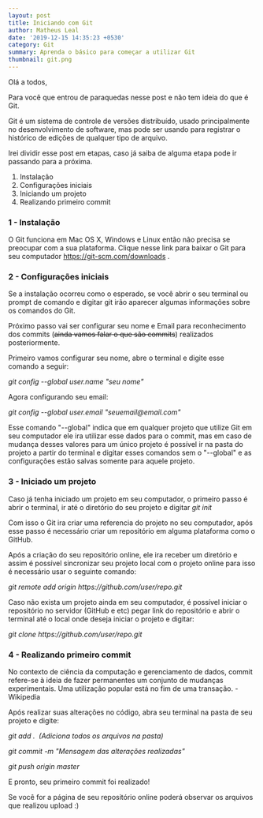 ```yaml
---
layout: post
title: Iniciando com Git
author: Matheus Leal
date: '2019-12-15 14:35:23 +0530'
category: Git
summary: Aprenda o básico para começar a utilizar Git
thumbnail: git.png
---
```


<p>Olá a todos,</p>
<p>Para você que entrou de paraquedas nesse post e não tem ideia do que é Git.</p>
<p>Git é um sistema de controle de versões distribuído, usado principalmente no desenvolvimento de software, mas pode ser usando para registrar o histórico de edições de qualquer tipo de arquivo.</p>
<p>Irei dividir esse post em etapas, caso já saiba de alguma etapa pode ir passando para a próxima.</p>
<ol>
  <li>Instalação</li>
  <li>Configurações iniciais</li>
  <li>Iniciando um projeto</li>
  <li>Realizando primeiro commit</li>
</ol>

<h3>1 - Instalação</h3>
<p>O Git funciona em Mac OS X, Windows e Linux então não precisa se preocupar com a sua plataforma. Clique nesse link para baixar o Git para seu computador <a href="https://git-scm.com/downloads">https://git-scm.com/downloads</a> .</p>

<h3>2 - Configurações iniciais</h3>
<p>Se a instalação ocorreu como o esperado, se você abrir o seu terminal ou prompt de comando e digitar git irão aparecer algumas informações sobre os comandos do Git.</p>
<p>Próximo passo vai ser configurar seu nome e Email para reconhecimento dos commits (<del>ainda&nbsp;vamos&nbsp;falar&nbsp;o&nbsp;que&nbsp;são&nbsp;commits</del>) realizados posteriormente.</p>
<p>Primeiro vamos configurar seu nome, abre o terminal e digite esse comando a seguir:</p>
<p><em>git config --global user.name "seu nome"</em></p>
<p>Agora configurando seu email:</p>
<p><em>git config --global user.email "seuemail@email.com"</em></p>
<p>Esse comando "--global" indica que em qualquer projeto que utilize Git em seu computador ele ira utilizar esse dados para o commit, mas em caso de mudança desses valores para um único projeto é possível ir na pasta do projeto a partir do terminal e digitar esses comandos sem o "--global" e as configurações estão salvas somente para aquele projeto.</p>

<h3>3 - Iniciado um projeto</h3>
<p>Caso já tenha iniciado um projeto em seu computador, o primeiro passo é abrir o terminal, ir até o diretório do seu projeto e digitar <em>git&nbsp;init</em></p>
<p>Com isso o Git ira criar uma referencia do projeto no seu computador, após esse passo é necessário criar um repositório em alguma plataforma como o GitHub.</p>
<p>Após a criação do seu repositório online, ele ira receber um diretório e assim é possível sincronizar seu projeto local com o projeto online para isso é necessário usar o seguinte comando:</p>
<p> <em>git remote add origin https://github.com/user/repo.git</em> </p>
<p>Caso não exista um projeto ainda em seu computador, é possível iniciar o repositório no servidor (GitHub e etc) pegar link do repositório e abrir o terminal até o local onde deseja iniciar o projeto e digitar:</p>
<p><em>git&nbsp;clone</em> <em>https://github.com/user/repo.git</em></p>

<h3>4 - Realizando primeiro commit</h3>
<p>No contexto de ciência da computação e gerenciamento de dados, commit refere-se à ideia de fazer permanentes um conjunto de mudanças experimentais. Uma utilização popular está no fim de uma transação.  - Wikipedia</p>
<p>Após realizar suas alterações no código, abra seu terminal na pasta de seu projeto e digite:</p>
<p><em>git&nbsp;add&nbsp;.&nbsp;&nbsp;(Adiciona&nbsp;todos&nbsp;os&nbsp;arquivos&nbsp;na&nbsp;pasta)</em></p>
<p><em>git commit -m "Mensagem das alterações realizadas"</em></p>
<p><em>git push origin master</em></p>
<p>E pronto, seu primeiro commit foi realizado! </p>
<p>Se você for a página de seu repositório online poderá observar os arquivos que realizou upload :)</p>
